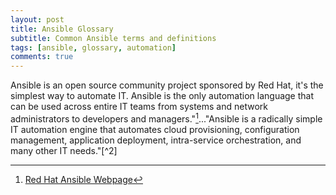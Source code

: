 ```yaml
---
layout: post
title: Ansible Glossary
subtitle: Common Ansible terms and definitions
tags: [ansible, glossary, automation]
comments: true
---
```

Ansible is an open source community project sponsored by Red Hat, it's the simplest way to automate IT. Ansible is the only automation language that can be used across entire IT teams from systems and network administrators to developers and managers."[^1]..."Ansible is a radically simple IT automation engine that automates cloud provisioning, configuration management, application deployment, intra-service orchestration, and many other IT needs."[^2]

[^1]:[Red Hat Ansible Webpage](https://www.ansible.com/)
[^1]:[Ansible Overview Webpage](https://www.ansible.com/overview/how-ansible-works?hsLang=en-us)
